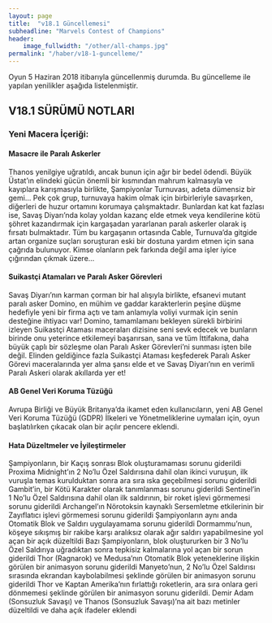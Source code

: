 ```yaml
---
layout: page
title:  "v18.1 Güncellemesi"
subheadline: "Marvels Contest of Champions"
header:
    image_fullwidth: "/other/all-champs.jpg"
permalink: "/haber/v18-1-guncelleme/"    
---
```


Oyun 5 Haziran 2018 itibarıyla güncellenmiş durumda. Bu güncelleme ile yapılan yenilikler aşağıda listelenmiştir.

## V18.1 SÜRÜMÜ NOTLARI

### Yeni Macera İçeriği:
#### Masacre ile Paralı Askerler
Thanos yenilgiye uğratıldı, ancak bunun için ağır bir bedel ödendi. Büyük Üstat’ın elindeki gücün önemli bir kısmından mahrum kalmasıyla ve kayıplara karışmasıyla birlikte, Şampiyonlar Turnuvası, adeta dümensiz bir gemi… Pek çok grup, turnuvaya hakim olmak için birbirleriyle savaşırken, diğerleri de huzur ortamını korumaya çalışmaktadır. Bunlardan kat kat fazlası ise, Savaş Diyarı’nda kolay yoldan kazanç elde etmek veya kendilerine kötü şöhret kazandırmak için kargaşadan yararlanan paralı askerler olarak iş fırsatı bulmaktadır. Tüm bu kargaşanın ortasında Cable, Turnuva’da gitgide artan organize suçları soruşturan eski bir dostuna yardım etmen için sana çağrıda bulunuyor. Kimse olanların pek farkında değil ama işler iyice çığırından çıkmak üzere…

#### Suikastçi Atamaları ve Paralı Asker Görevleri
Savaş Diyarı’nın karman çorman bir hal alışıyla birlikte, efsanevi mutant paralı asker Domino, en mühim ve gaddar karakterlerin peşine düşme hedefiyle yeni bir firma açtı ve tam anlamıyla voliyi vurmak için senin desteğine ihtiyacı var! Domino, tamamlamanı bekleyen sürekli birbirini izleyen Suikastçi Ataması maceraları dizisine seni sevk edecek ve bunların birinde onu yeterince etkilemeyi başarırsan, sana ve tüm İttifakına, daha büyük çaplı bir sözleşme olan Paralı Asker Görevleri’ni sunması işten bile değil. Elinden geldiğince fazla Suikastçi Ataması keşfederek Paralı Asker Görevi maceralarında yer alma şansı elde et ve Savaş Diyarı’nın en verimli Paralı Askeri olarak akıllarda yer et!

#### AB Genel Veri Koruma Tüzüğü
Avrupa Birliği ve Büyük Britanya’da ikamet eden kullanıcıların, yeni AB Genel Veri Koruma Tüzüğü (GDPR) İlkeleri ve Yönetmeliklerine uymaları için, oyun başlatılırken çıkacak olan bir açılır pencere eklendi.

#### Hata Düzeltmeler ve İyileştirmeler
Şampiyonların, bir Kaçış sonrası Blok oluşturamaması sorunu giderildi
Proxima Midnight’ın 2 No’lu Özel Saldırısına dahil olan ikinci vuruşun, ilk vuruşla temas kurulduktan sonra ara sıra ıska geçebilmesi sorunu giderildi
Gambit’in, bir Kötü Karakter olarak tanımlanması sorunu giderildi
Sentinel’in 1 No’lu Özel Saldırısına dahil olan ilk saldırının, bir roket işlevi görmemesi sorunu giderildi
Archangel’ın Nörotoksin kaynaklı Sersemletme etkilerinin bir Zayıflatıcı işlevi görmemesi sorunu giderildi
Şampiyonların aynı anda Otomatik Blok ve Saldırı uygulayamama sorunu giderildi
Dormammu’nun, köşeye sıkışmış bir rakibe karşı aralıksız olarak ağır saldırı yapabilmesine yol açan bir açık düzeltildi
Bazı Şampiyonların, blok oluştururken bir 3 No’lu Özel Saldırıya uğradıktan sonra tepkisiz kalmalarına yol açan bir sorun giderildi
Thor (Ragnarok) ve Medusa’nın Otomatik Blok yeteneklerine ilişkin görülen bir animasyon sorunu giderildi
Manyeto’nun, 2 No’lu Özel Saldırısı sırasında ekrandan kaybolabilmesi şeklinde görülen bir animasyon sorunu giderildi
Thor ve Kaptan Amerika’nın fırlattığı roketlerin, ara sıra onlara geri dönmemesi şeklinde görülen bir animasyon sorunu giderildi.
Demir Adam (Sonsuzluk Savaşı) ve Thanos (Sonsuzluk Savaşı)’na ait bazı metinler düzeltildi ve daha açık ifadeler eklendi
